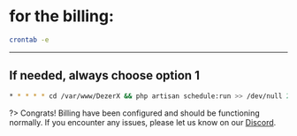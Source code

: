 # for the billing:
```bash
crontab -e
```
***
## If needed, always choose option 1
```bash
* * * * * cd /var/www/DezerX && php artisan schedule:run >> /dev/null 2>&1
```
?>
Congrats! Billing have been configured and should be functioning normally.
If you encounter any issues, please let us know on our [Discord](https://discord.gg/UN4VVc2hWJ).